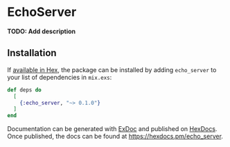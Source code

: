 # EchoServer

**TODO: Add description**

## Installation

If [available in Hex](https://hex.pm/docs/publish), the package can be installed
by adding `echo_server` to your list of dependencies in `mix.exs`:

```elixir
def deps do
  [
    {:echo_server, "~> 0.1.0"}
  ]
end
```

Documentation can be generated with [ExDoc](https://github.com/elixir-lang/ex_doc)
and published on [HexDocs](https://hexdocs.pm). Once published, the docs can
be found at <https://hexdocs.pm/echo_server>.

